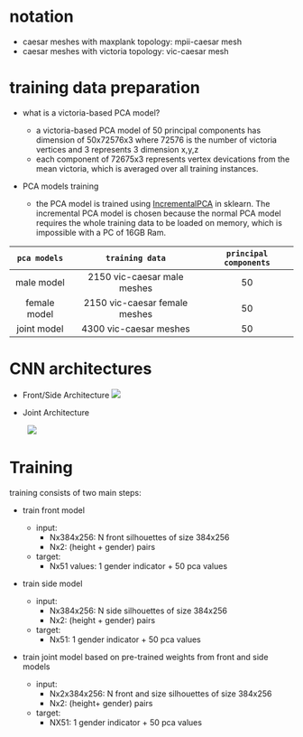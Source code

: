 # notation
- caesar meshes with maxplank topology: mpii-caesar mesh
- caesar meshes with victoria topology: vic-caesar mesh

# training data preparation
- what is a victoria-based PCA model?
    - a victoria-based PCA model of 50 principal components has dimension of 50x72576x3 where 72576 is the number of victoria vertices and 3 represents 3 dimension x,y,z
    - each component of 72675x3 represents vertex devications from the mean victoria, which is averaged over all training instances.   

- PCA models training
    - the PCA model is trained using [IncrementalPCA](https://scikit-learn.org/stable/auto_examples/decomposition/plot_incremental_pca.html#sphx-glr-auto-examples-decomposition-plot-incremental-pca-py) in sklearn.
   The incremental PCA model is chosen because the normal PCA model requires the whole training data to be loaded on memory, which is impossible with a PC of 16GB Ram.


|`pca models` | `training data` | `principal components` |
|:-----------:|:---------------:|:----------------------:|
| male model | 2150 vic-caesar male meshes | 50 |
|female model| 2150 vic-caesar female meshes | 50|
|joint model| 4300 vic-caesar meshes| 50 |


# CNN architectures
&NewLine;
- Front/Side Architecture
&NewLine;
  <img src='https://g.gravizo.com/svg?
 digraph G {
   main[label="front/side silhouette" shape=box];
   cnn[label="CNN: Densenet"  shape=box];
   fcn[label="FCN_cnn: fully connected layers"  shape=box];
   fcn_1[label="FCN_aux: fully connected layers"  shape=box];
   fcn_2[label="FCN_final: fully connected layers"  shape=box];
   aux[label="aux_input: gender, height"  shape=box]
   concat[label="concatenation"  shape=box]
   pca[label="output: 1 gender indicator + 50 pca values"  shape=box]
   main -> cnn;
   cnn -> fcn;
   aux -> fcn_1;
   fcn -> concat;
   fcn_1 -> concat;
   concat -> fcn_2;
   fcn_2 -> pca
   }
'/>

- Joint Architecture
&NewLine;

  &nbsp;
  <img src='https://g.gravizo.com/svg?
  digraph G {
   f_sil[label="front silhouette" shape=box];
   s_sil[label="side silhouette" shape=box];
   f_cnn[label="pre-trained front CNN" shape=box];
   s_cnn[label="pre-trained side CNN" shape=box];
   fs_concat[label="concatenation" shape=box];
   fs_fcn[label="fcn: fully connected layers" shape=box];
   aux[label="aux_input: height, gender" shape=box];
   f_fcn_aux[label="fcn_aux_f: pre-trained front fcn layers" shape=box];
   s_fcn_aux[label="fcn_aux_s: pre-trained side fcn layers" shape=box];
   aux_elmwise_max[label="element-wise maximum" shape=box];
   concat_1[label="concatenation" shape=box];
   final_fcn[label="fcn_final: fully connected layers" shape=box]
   output[label="output: 1 gender indicator + 50 pca values" shape=box]
   f_sil->f_cnn;
   s_sil->s_cnn;
   f_cnn->fs_concat;
   s_cnn->fs_concat;
   fs_concat->fs_fcn;
   aux -> f_fcn_aux;
   aux -> s_fcn_aux;
   f_fcn_aux -> aux_elmwise_max;
   s_fcn_aux -> aux_elmwise_max;
   fs_fcn -> concat_1;
   aux_elmwise_max -> concat_1;
   concat_1 -> final_fcn;
   final_fcn -> output
 }
 '/>
 &NewLine;

# Training
training consists of two main steps:
- train front model
  - input:
    - Nx384x256: N front silhouettes of size 384x256
    - Nx2: (height + gender) pairs
  - target:
    - Nx51 values: 1 gender indicator + 50 pca values

- train side model
  - input:
    - Nx384x256: N side silhouettes of size 384x256
    - Nx2: (height + gender) pairs
  - target:
    - Nx51: 1 gender indicator + 50 pca values

- train joint model based on pre-trained weights from front and side models
  - input:
    - Nx2x384x256: N front and size silhouettes of size 384x256
    - Nx2: (height+ gender) pairs
  - target:
    - NX51: 1 gender indicator + 50 pca values
